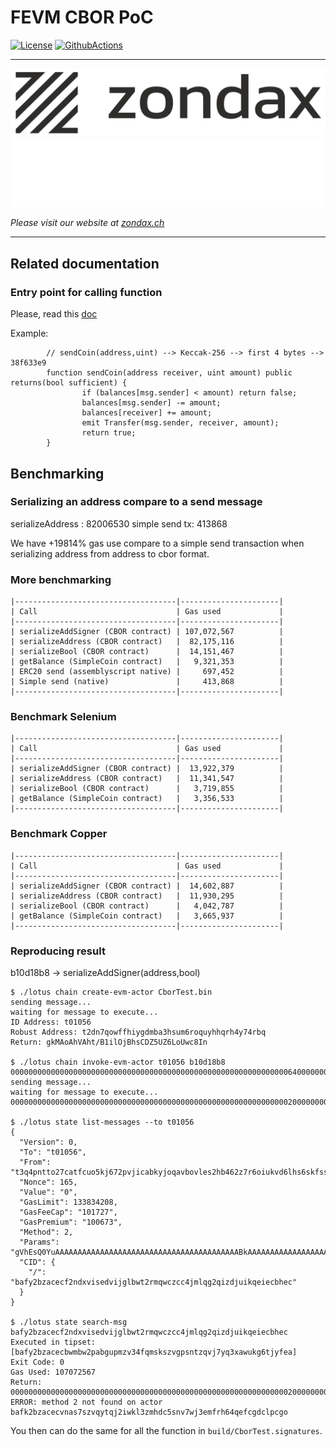 # FEVM CBOR PoC
[![License](https://img.shields.io/badge/License-Apache%202.0-blue.svg)](https://opensource.org/licenses/Apache-2.0)
[![GithubActions](https://github.com/Zondax/fevm-cbor-poc/actions/workflows/main.yaml/badge.svg)](https://github.com/Zondax/fevm-cbor-poc/blob/master/.github/workflows/main.yaml)

---

![zondax_light](docs/assets/zondax_light.png#gh-light-mode-only)
![zondax_dark](docs/assets/zondax_dark.png#gh-dark-mode-only)

_Please visit our website at [zondax.ch](https://www.zondax.ch)_

---

## Related documentation

### Entry point for calling function
Please, read this [doc](https://docs.soliditylang.org/en/v0.8.16/abi-spec.html#function-selector)

Example: 

```solidity
        // sendCoin(address,uint) --> Keccak-256 --> first 4 bytes --> 38f633e9
        function sendCoin(address receiver, uint amount) public returns(bool sufficient) {
                if (balances[msg.sender] < amount) return false;
                balances[msg.sender] -= amount;
                balances[receiver] += amount;
                emit Transfer(msg.sender, receiver, amount);
                return true;
        }
```

## Benchmarking

### Serializing an address compare to a send message

serializeAddress : 82006530
simple send tx: 413868

We have +19814% gas use compare to a simple send transaction when serializing address from address to cbor format.

### More benchmarking

```
|------------------------------------|----------------------|
| Call                               | Gas used             |
|------------------------------------|----------------------|
| serializeAddSigner (CBOR contract) | 107,072,567          |
| serializeAddress (CBOR contract)   |  82,175,116          |
| serializeBool (CBOR contract)      |  14,151,467          |
| getBalance (SimpleCoin contract)   |   9,321,353          |
| ERC20 send (assemblyscript native) |     697,452          |
| Simple send (native)               |     413,868          |
|------------------------------------|----------------------|
```

### Benchmark Selenium

```
|------------------------------------|----------------------|
| Call                               | Gas used             |
|------------------------------------|----------------------|
| serializeAddSigner (CBOR contract) |  13,922,379          |
| serializeAddress (CBOR contract)   |  11,341,547          |
| serializeBool (CBOR contract)      |   3,719,855          |
| getBalance (SimpleCoin contract)   |   3,356,533          |
|------------------------------------|----------------------|
```

### Benchmark Copper

```
|------------------------------------|----------------------|
| Call                               | Gas used             |
|------------------------------------|----------------------|
| serializeAddSigner (CBOR contract) |  14,602,887          |
| serializeAddress (CBOR contract)   |  11,930,295          |
| serializeBool (CBOR contract)      |   4,042,787          |
| getBalance (SimpleCoin contract)   |   3,665,937          |
|------------------------------------|----------------------|
```


### Reproducing result

b10d18b8 -> serializeAddSigner(address,bool)

```
$ ./lotus chain create-evm-actor CborTest.bin
sending message...
waiting for message to execute...
ID Address: t01056
Robust Address: t2dn7qowffhiygdmba3hsum6roquyhhqrh4y74rbq
Return: gkMAoAhVAht/B1ilOjBhsCDZ5UZ6LoUwc8In

$ ./lotus chain invoke-evm-actor t01056 b10d18b8 00000000000000000000000000000000000000000000000000000000000000640000000000000000000000000000000000000000000000000000000000000001
sending message...
waiting for message to execute...
0000000000000000000000000000000000000000000000000000000000000020000000000000000000000000000000000000000000000000000000000000000582420064f5000000000000000000000000000000000000000000000000000000

$ ./lotus state list-messages --to t01056
{
  "Version": 0,
  "To": "t01056",
  "From": "t3q4pntto27catfcuo5kj672pvjicabkyjoqavbovles2hb462z7r6oiukvd6lhs6skfss4vbytn4uffkodgma",
  "Nonce": 165,
  "Value": "0",
  "GasLimit": 133834208,
  "GasFeeCap": "101727",
  "GasPremium": "100673",
  "Method": 2,
  "Params": "gVhEsQ0YuAAAAAAAAAAAAAAAAAAAAAAAAAAAAAAAAAAAAAAAAABkAAAAAAAAAAAAAAAAAAAAAAAAAAAAAAAAAAAAAAAAAAE=",
  "CID": {
    "/": "bafy2bzacecf2ndxvisedvijglbwt2rmqwczcc4jmlqg2qizdjuikqeiecbhec"
  }
}

$ ./lotus state search-msg bafy2bzacecf2ndxvisedvijglbwt2rmqwczcc4jmlqg2qizdjuikqeiecbhec
Executed in tipset: [bafy2bzacecbwmbw2pabgupmzv34fqmskszvgpsntzqvj7yq3xawukg6tjyfea]
Exit Code: 0
Gas Used: 107072567
Return: 0000000000000000000000000000000000000000000000000000000000000020000000000000000000000000000000000000000000000000000000000000000582420064f5000000000000000000000000000000000000000000000000000000
ERROR: method 2 not found on actor bafk2bzacecvnas7szvqytqj2iwkl3zmhdc5snv7wj3emfrh64qefcgdclpcgo
```

You then can do the same for all the function in `build/CborTest.signatures`.